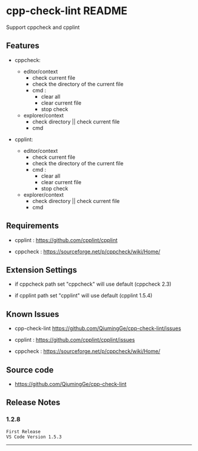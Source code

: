 # cpp-check-lint README

Support cppcheck and cpplint

## Features

 * cppcheck:
    * editor/context      
        * check current file    
        * check the directory of the current file    
        * cmd :    
            * clear all    
            * clear current file    
            * stop check    
    * explorer/context
        * check directory || check current file
        * cmd  

* cpplint:
    * editor/context      
        * check current file    
        * check the directory of the current file    
        * cmd :    
            * clear all    
            * clear current file    
            * stop check    
    * explorer/context    
        * check directory || check current file
        * cmd

## Requirements

* cpplint : https://github.com/cpplint/cpplint

* cppcheck : https://sourceforge.net/p/cppcheck/wiki/Home/

## Extension Settings

* if cppcheck path set "cppcheck" will use default (cppcheck 2.3)

* if cpplint path set "cpplint" will use default (cpplint 1.5.4)

## Known Issues

* cpp-check-lint https://github.com/QiumingGe/cpp-check-lint/issues

* cpplint : https://github.com/cpplint/cpplint/issues

* cppcheck : https://sourceforge.net/p/cppcheck/wiki/Home/

## Source code 

* https://github.com/QiumingGe/cpp-check-lint

## Release Notes

### 1.2.8
    First Release 
    VS Code Version 1.5.3 
-----------------------------------------------------------------------------------------------------------

